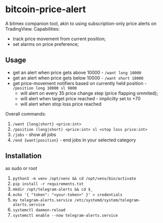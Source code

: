 # bitcoin-price-alert
A bitmex companion tool, akin to using subscription-only price alerts on TradingView. 
Capabilities:
* track price movement from current position;
* set alarms on price preference;


## Usage
* get an alert when price gets above 10000 - `/want long 10000`
* get an alert when price gets below 10000 - `/want short 10000`
* get price-movement notifiers based on currently held position - `/position long 10000 sl 9800`
  - will alert on every 35 price change step (price flapping ommited);
  - will alert when target price reached - implicilty set to +70
  - will alert when stop loss price reached

Overall commands:
1. `/want {long|short} <price:int>`
2. `/position (long|short) <price:int> sl <stop loss price:int>`
3. `/jobs` - show all jobs
4. `/end {want|position}` - end jobs in your selected category

## Installation
as sudo or root
1. `python3 -m venv /opt/venv && cd /opt/venv/bin/activate`
2. `pip install -r requirements.txt`
3. `mkdir /opt/telegram-alerts && cd $_`
4. `echo '{ "token": "<your-token>" }' > credentials`
5. `mv telegram-alerts.service /etc/systemd/system/telegram-alerts.service`
6. `systemctl daemon-reload`
7. `systemctl enable --now telegram-alerts.service`
